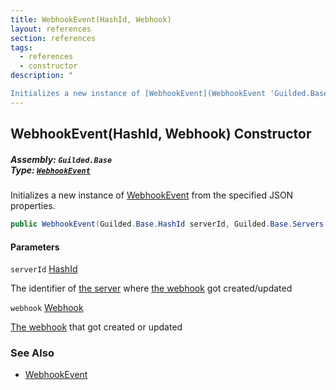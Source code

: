 ```yaml
---
title: WebhookEvent(HashId, Webhook)
layout: references
section: references
tags:
  - references
  - constructor
description: "

Initializes a new instance of [WebhookEvent](WebhookEvent 'Guilded.Base.Events.WebhookEvent') from the specified JSON properties."
---
```


## WebhookEvent(HashId, Webhook) Constructor
##### **Assembly:** `Guilded.Base`<br/>**Type:** [`WebhookEvent`](WebhookEvent 'Guilded.Base.Events.WebhookEvent')

Initializes a new instance of [WebhookEvent](WebhookEvent 'Guilded.Base.Events.WebhookEvent') from the specified JSON properties.

```csharp
public WebhookEvent(Guilded.Base.HashId serverId, Guilded.Base.Servers.Webhook webhook);
```
#### Parameters

<a name='Guilded.Base.Events.WebhookEvent.WebhookEvent(Guilded.Base.HashId,Guilded.Base.Servers.Webhook).serverId'></a>

`serverId` [HashId](HashId 'Guilded.Base.HashId')

The identifier of [the server](Server 'Guilded.Base.Servers.Server') where [the webhook](Webhook 'Guilded.Base.Servers.Webhook') got created/updated

<a name='Guilded.Base.Events.WebhookEvent.WebhookEvent(Guilded.Base.HashId,Guilded.Base.Servers.Webhook).webhook'></a>

`webhook` [Webhook](Webhook 'Guilded.Base.Servers.Webhook')

[The webhook](Webhook 'Guilded.Base.Servers.Webhook') that got created or updated

### See Also
- [WebhookEvent](WebhookEvent 'Guilded.Base.Events.WebhookEvent')